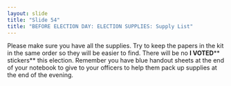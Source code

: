 ```yaml
---
layout: slide
title: "Slide 54"
title: "BEFORE ELECTION DAY: ELECTION SUPPLIES: Supply List"
---
```


Please make sure you have all the supplies. Try to keep the papers in the kit in the same order so they will be easier to find. There will be no **I VOTED**** stickers** this election. Remember you have blue handout sheets at the end of your notebook to give to your officers to help them pack up supplies at the end of the evening.
